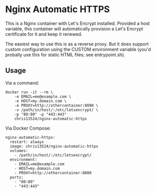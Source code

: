 # Nginx Automatic HTTPS

This is a Nginx container with Let's Encrypt installed. Provided a host variable, this container will automatically provision a Let's Encrypt certificate for it and keep it renewed.

The easiest way to use this is as a reverse proxy. But it does support custom configuration using the CUSTOM environment variable (you'd probally use this for static HTML files; see entrypoint.sh).

## Usage

Via a command:
```
docker run -it --rm \
    -e EMAIL=me@example.com \
    -e HOST=my.domain.com \
    -e PROXY=http://othercontainer:8080 \
    -v /path/in/host/:/etc/letsencrypt/ \
    -p "80:80" -p "443:443"
    chris13524/nginx-automatic-https
```

Via Docker Compose:
```
nginx-automatic-https:
  restart: always
  image: chris13524/nginx-automatic-https
  volumes:
    - /path/in/host/:/etc/letsencrypt/
  environment:
    - EMAIL=me@example.com
    - HOST=my.domain.com
    - PROXY=http://othercontainer:8080
  ports:
    - "80:80"
    - "443:443"
```